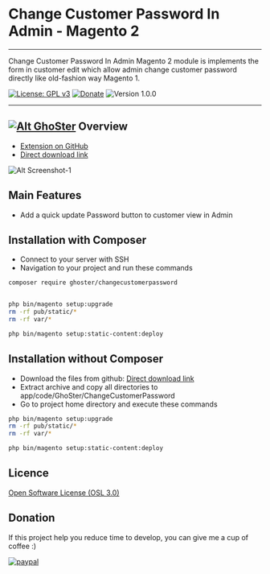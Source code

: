 # Change Customer Password In Admin - Magento 2
---

Change Customer Password In Admin Magento 2 module is implements the form in customer edit which allow admin change customer password directly like old-fashion way Magento 1.

[![License: GPL v3](https://img.shields.io/badge/License-GPL%20v3-blue.svg)](https://www.gnu.org/licenses/gpl-3.0)
[![Donate](https://img.shields.io/badge/Donate-PayPal-green.svg)](https://www.paypal.me/thinghost)
![Version 1.0.0](https://img.shields.io/badge/Version-1.0.0-green.svg)

---
## [![Alt GhoSter](http://thinghost.info/wp-content/uploads/2015/12/ghoster.png "thinghost.info")](http://thinghost.info) Overview

- [Extension on GitHub](https://github.com/tuyennn/ChangeCustomerPassword)
- [Direct download link](https://github.com/tuyennn/ChangeCustomerPassword/tarball/master)

![Alt Screenshot-1](https://thinghost.info/wp-content/uploads/2018/09/Selection_128-1024x368.jpg "thinghost.info")

## Main Features

* Add a quick update Password button to customer view in Admin

## Installation with Composer

* Connect to your server with SSH
* Navigation to your project and run these commands
 
```bash
composer require ghoster/changecustomerpassword


php bin/magento setup:upgrade
rm -rf pub/static/* 
rm -rf var/*

php bin/magento setup:static-content:deploy
```

## Installation without Composer

* Download the files from github: [Direct download link](https://github.com/tuyennn/ChangeCustomerPassword/tarball/master)
* Extract archive and copy all directories to app/code/GhoSter/ChangeCustomerPassword
* Go to project home directory and execute these commands

```bash
php bin/magento setup:upgrade
rm -rf pub/static/* 
rm -rf var/*

php bin/magento setup:static-content:deploy
```
## Licence
[Open Software License (OSL 3.0)](http://opensource.org/licenses/osl-3.0.php)


## Donation
If this project help you reduce time to develop, you can give me a cup of coffee :) 

[![paypal](https://www.paypalobjects.com/en_US/i/btn/btn_donateCC_LG.gif)](https://www.paypal.me/thinghost)
